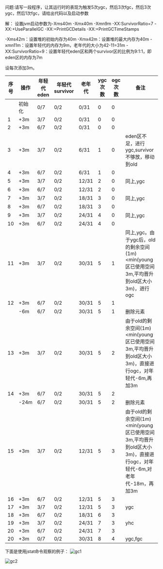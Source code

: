 问题:请写一段程序，让其运行时的表现为触发5次ygc，然后3次fgc，然后3次ygc，然后1次fgc，请给出代码以及启动参数

解：
设置jvm启动参数为-Xms40m -Xmx40m -Xmn9m -XX:SurvivorRatio=7 -XX:+UseParallelGC -XX:+PrintGCDetails -XX:+PrintGCTimeStamps

-Xms42m：设置堆的初始内存为40m
-Xmx42m：设置堆的最大内存为40m
-xmn11m：设置年轻代的内存为9m，老年代的大小为42-11=31m
-XX:SurvivorRatio=9：设置年轻代eden区和两个survivor区的比例为9:1:1，即eden区的内存为7m

设每次添加3m。

|序号|操作|年轻代eden|年轻代survivor|老年代|ygc次数|ogc次数|备注
|---|---|---|---|---|---|---|---|
||初始化|0/7|0/2|0/31|0|0|
|1|+3m|3/7|0/2|0/31|0|0|
|2|+3m|6/7|0/2|0/31|0|0|
|3|+3m|3/7|0/2|6/31|1|0|eden区不足，进行ygc,survivor不够放，移动到old
|4|+3m|6/7|0/2|6/31|1|0|
|5|+3m|3/7|0/2|12/31|2|0|同上,ygc
|6|+3m|6/7|0/2|12/31|2|0|
|7|+3m|3/7|0/2|18/31|3|0|同上,ygc
|8|+3m|6/7|0/2|18/31|3|0|
|9|+3m|3/7|0/2|24/31|4|0|同上,ygc
|10|+3m|6/7|0/2|24/31|4|0|
|11|+3m|3/7|0/2|30/31|5|1|同上,ygc。由于ygc后，old的剩余空间(1m)<min(young区已使用空间3m,平均晋升到old区大小3m)，进行ogc
|12|+3m|6/7|0/2|30/31|5|1|
||-6m|6/7|0/2|30/31|5|1|删除元素
|13|+3m|3/7|0/2|30/31|5|2|由于old的剩余空间(1m)<min(young区已使用空间3m,平均晋升到old区大小3m)，直接进行ogc，对年轻代-6m,再加3m
|14|+3m|6/7|0/2|30/31|5|2|
||-24m|6/7|0/2|30/31|5|2|删除元素
|15|+3m|3/7|0/2|12/31|5|3|由于old的剩余空间(1m)<min(young区已使用空间3m,平均晋升到old区大小3m)，直接进行ogc，对年轻代-6m,对老年代-18m，再加3m
|16|+3m|6/7|0/2|12/31|5|3|
|17|+3m|3/7|0/2|12/31|5|3|ygc
|18|+3m|6/7|0/2|18/31|6|3|
|19|+3m|3/7|0/2|24/31|7|3|yhc
|20|+3m|6/7|0/2|24/31|7|3|
|20|+3m|0/7|0/2|30/31|8|4|ygc,fgc


下面是使用jstat命令观察的例子：
![gc1](https://raw.githubusercontent.com/xiaoMzjm/images/master/gc1.png)

![gc2](https://raw.githubusercontent.com/xiaoMzjm/images/master/gc2.png)
